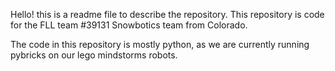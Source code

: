 Hello! this is a readme file to describe the repository.
This repository is code for the FLL team #39131 Snowbotics team from Colorado.

The code in this repository is mostly python, as we are currently running pybricks on our lego mindstorms robots.
